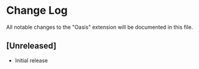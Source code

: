 # Change Log

All notable changes to the "Oasis" extension will be documented in this file.

## [Unreleased]

- Initial release
